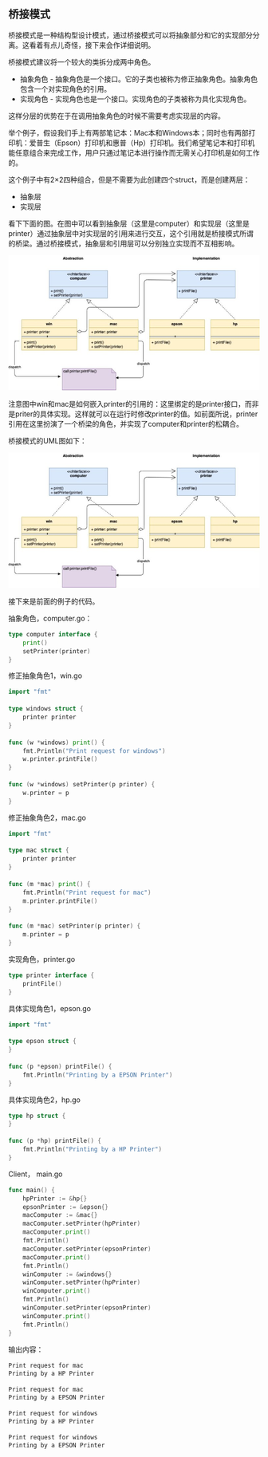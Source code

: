 ## 桥接模式

桥接模式是一种结构型设计模式，通过桥接模式可以将抽象部分和它的实现部分分离。这看着有点儿奇怪，接下来会作详细说明。

桥接模式建议将一个较大的类拆分成两中角色。

- 抽象角色 - 抽象角色是一个接口。它的子类也被称为修正抽象角色。抽象角色包含一个对实现角色的引用。
- 实现角色 - 实现角色也是一个接口。实现角色的子类被称为具化实现角色。

这样分层的优势在于在调用抽象角色的时候不需要考虑实现层的内容。

举个例子，假设我们手上有两部笔记本：Mac本和Windows本；同时也有两部打印机：爱普生（Epson）打印机和惠普（Hp）打印机。我们希望笔记本和打印机能任意组合来完成工作，用户只通过笔记本进行操作而无需关心打印机是如何工作的。

这个例子中有2×2四种组合，但是不需要为此创建四个struct，而是创建两层：

- 抽象层
- 实现层

看下下面的图。在图中可以看到抽象层（这里是computer）和实现层（这里是printer）通过抽象层中对实现层的引用来进行交互，这个引用就是桥接模式所谓的桥梁。通过桥接模式，抽象层和引用层可以分别独立实现而不互相影响。

![img](images/509261-20220109220848447-547165734.jpg)

注意图中win和mac是如何嵌入printer的引用的：这里绑定的是printer接口，而非是priter的具体实现。这样就可以在运行时修改printer的值。如前面所说，printer引用在这里扮演了一个桥梁的角色，并实现了computer和printer的松耦合。

桥接模式的UML图如下：

![img](images/509261-20220109220946870-1953658583.jpg)

接下来是前面的例子的代码。

抽象角色，computer.go：

```go
type computer interface {
    print()
    setPrinter(printer)
}
```



修正抽象角色1，win.go

```go
import "fmt"
 
type windows struct {
    printer printer
}
 
func (w *windows) print() {
    fmt.Println("Print request for windows")
    w.printer.printFile()
}
 
func (w *windows) setPrinter(p printer) {
    w.printer = p
}
```



修正抽象角色2，mac.go

```go
import "fmt"
 
type mac struct {
    printer printer
}
 
func (m *mac) print() {
    fmt.Println("Print request for mac")
    m.printer.printFile()
}
 
func (m *mac) setPrinter(p printer) {
    m.printer = p
}
```



实现角色，printer.go

```go
type printer interface {
    printFile()
}
```



具体实现角色1，epson.go

```go
import "fmt"
 
type epson struct {
}
 
func (p *epson) printFile() {
    fmt.Println("Printing by a EPSON Printer")
}
```



具体实现角色2，hp.go

```go
type hp struct {
}
 
func (p *hp) printFile() {
    fmt.Println("Printing by a HP Printer")
}
```



Client， main.go

```go
func main() {
    hpPrinter := &hp{}
    epsonPrinter := &epson{}
    macComputer := &mac{}
    macComputer.setPrinter(hpPrinter)
    macComputer.print()
    fmt.Println()
    macComputer.setPrinter(epsonPrinter)
    macComputer.print()
    fmt.Println()
    winComputer := &windows{}
    winComputer.setPrinter(hpPrinter)
    winComputer.print()
    fmt.Println()
    winComputer.setPrinter(epsonPrinter)
    winComputer.print()
    fmt.Println()
}
```



输出内容：

```
Print request for mac
Printing by a HP Printer
 
Print request for mac
Printing by a EPSON Printer
 
Print request for windows
Printing by a HP Printer
 
Print request for windows
Printing by a EPSON Printer
```

